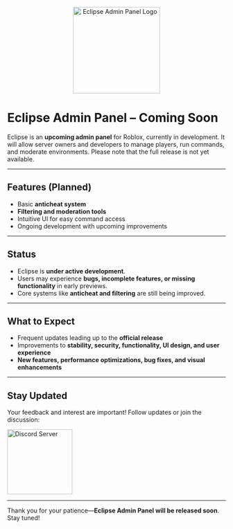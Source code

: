 <p align="center">
  <img src="https://i.imgur.com/09KdqWl.png" alt="Eclipse Admin Panel Logo" width="200"/>
</p>

# Eclipse Admin Panel – Coming Soon

Eclipse is an **upcoming admin panel** for Roblox, currently in development. It will allow server owners and developers to manage players, run commands, and moderate environments. Please note that the full release is not yet available.

---

## Features (Planned)
- Basic **anticheat system**
- **Filtering and moderation tools**
- Intuitive UI for easy command access
- Ongoing development with upcoming improvements

---

## Status
- Eclipse is **under active development**.
- Users may experience **bugs, incomplete features, or missing functionality** in early previews.
- Core systems like **anticheat and filtering** are still being improved.

---

## What to Expect
- Frequent updates leading up to the **official release**
- Improvements to **stability, security, functionality, UI design, and user experience**
- **New features, performance optimizations, bug fixes, and visual enhancements**

---

## Stay Updated
Your feedback and interest are important! Follow updates or join the discussion: 

<p align="left">
  <a href="https://discord.gg/VA6u323rrM">
    <img src="https://i.imgur.com/dImdjny.png" alt="Discord Server" width="150"/>
  </a>
</p>

---

Thank you for your patience—**Eclipse Admin Panel will be released soon**. Stay tuned!
